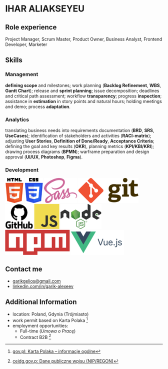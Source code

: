 # IHAR ALIAKSEYEU

## Role experience

Project Manager, Scrum Master, Product Owner, Business Analyst, Frontend Developer, Marketer

## Skills

### Management

**defining scope** and milestones; work planning (**Backlog Refinement**, **WBS**, **Gantt Chart**); release and **sprint planning**; issue decomposition; deadlines and critical path assessment; workflow **transparency**; progress **inspection**; assistance in **estimation** in story points and natural hours; holding meetings and demo; process **adaptation**.

### Analytics

translating business needs into requirements documentation (**BRD**, **SRS**, **UseCases**); identification of stakeholders and activities (**RACI-matrix**); adjusting **User Stories**, **Definition of Done/Ready**, **Acceptance Criteria**; defining the goal and key results (**OKR**), planning metrics (**KPI/KBI/KRI**); drawing process diagrams (**BPMN**); warframe preparation and design approval (**UI/UX**, **Photoshop**, **Figma**).

### Development

<picture>
   <source media="(prefers-color-scheme: dark)" srcset="assets\img\HTML5-w.png">
   <source media="(prefers-color-scheme: light)" srcset="assets\img\HTML5.png">
<img height="80" alt="HTML5" src="assets\img\HTML5.png">
</picture>
<picture>
   <source media="(prefers-color-scheme: dark)" srcset="assets\img\CSS3-w.png">
   <source media="(prefers-color-scheme: light)" srcset="assets\img\CSS3.png">
<img height="80" alt="CSS3" src="assets\img\CSS3.png">
</picture>
<img height="80" alt="Sass" src="assets\img\Sass.png">
<img height="80" alt="GIT" src="assets\img\Git.png">
<picture>
   <source media="(prefers-color-scheme: dark)" srcset="assets\img\GitHub-w.png">
   <source media="(prefers-color-scheme: light)" srcset="assets\img\GitHub.png">
   <img height="80" alt="GitHub" src="assets\img\GitHub.png">
</picture>
<img height="80" alt="JavaScript" src="assets\img\JavaScript.png">
<img height="80" alt="Node.JS" src="assets\img\NodeJS.png">
<img height="80" alt="NPM" src="assets\img\NPM.png">
<img height="80" alt="Vue.JS" src="assets\img\VueJS.png">

## Contact me

- <garikgelios@gmail.com>
- [linkedin.com/in/garik-alexeev](https://www.linkedin.com/in/garik-alexeev/)

## Additional Information

- location: Poland, Gdynia (Trójmiasto)
- work permit based on Karta Polaka [^1]
- employment opportunities:
  - Full-time (_Umowa o Pracę_)
  - Contract B2B [^2]

[^1]: [gov.pl: Karta Polaka – informacje ogólne](https://www.gov.pl/web/bialorus/karta-polaka-informacje-ogolne)
[^2]: [ceidg.gov.p: Dane publiczne wpisu (NIP/REGON)](https://aplikacja.ceidg.gov.pl/ceidg/ceidg.public.ui/SearchDetails.aspx?Id=8abd62b0-7993-423a-8189-2ebadab64dac)
